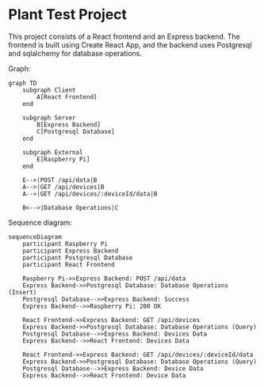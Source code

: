 # Plant Test Project

This project consists of a React frontend and an Express backend. The frontend is built using Create React App, and the backend uses Postgresql and sqlalchemy for database operations.

Graph:
```mermaid
graph TD
    subgraph Client
        A[React Frontend]
    end

    subgraph Server
        B[Express Backend]
        C[Postgresql Database]
    end

    subgraph External
        E[Raspberry Pi]
    end

    E-->|POST /api/data|B
    A-->|GET /api/devices|B
    A-->|GET /api/devices/:deviceId/data|B

    B<-->|Database Operations|C
```

Sequence diagram:
```mermaid
sequenceDiagram
    participant Raspberry Pi
    participant Express Backend
    participant Postgresql Database
    participant React Frontend

    Raspberry Pi->>Express Backend: POST /api/data
    Express Backend->>Postgresql Database: Database Operations (Insert)
    Postgresql Database-->>Express Backend: Success
    Express Backend-->>Raspberry Pi: 200 OK

    React Frontend->>Express Backend: GET /api/devices
    Express Backend->>Postgresql Database: Database Operations (Query)
    Postgresql Database-->>Express Backend: Devices Data
    Express Backend-->>React Frontend: Devices Data

    React Frontend->>Express Backend: GET /api/devices/:deviceId/data
    Express Backend->>Postgresql Database: Database Operations (Query)
    Postgresql Database-->>Express Backend: Device Data
    Express Backend-->>React Frontend: Device Data
```
